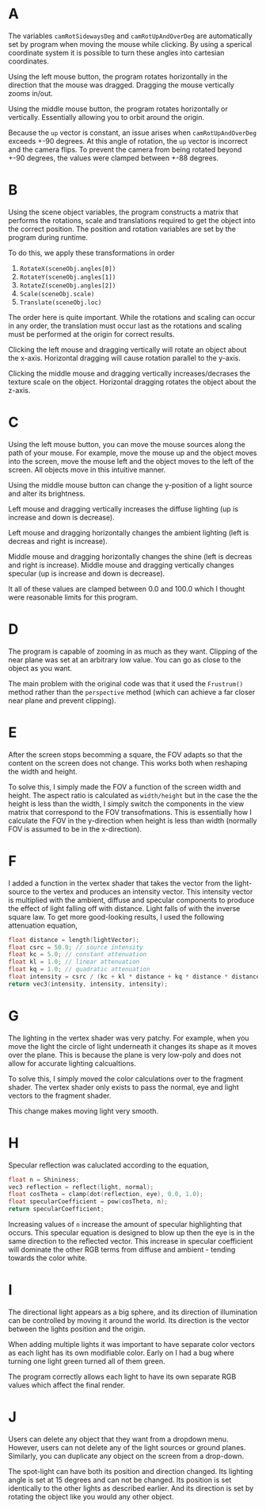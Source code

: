 # A

The variables `camRotSidewaysDeg` and `camRotUpAndOverDeg` are automatically
set by program when moving the mouse while clicking. By using
a sperical coordinate system it is possible to turn these angles into cartesian
coordinates.

Using the left mouse button, the program rotates horizontally in the direction
that the mouse was dragged. Dragging the mouse vertically zooms in/out.

Using the middle mouse button, the program rotates horizontally or vertically.
Essentially allowing you to orbit around the origin.

Because the `up` vector is constant, an issue arises when `camRotUpAndOverDeg`
exceeds +-90 degrees. At this angle of rotation, the `up` vector is incorrect and
the camera flips. To prevent the camera from being rotated beyond +-90 degrees,
the values were clamped between +-88 degrees.

# B

Using the scene object variables, the program constructs a matrix that performs
the rotations, scale and translations required to get the object into the
correct position. The position and rotation variables are set by the program
during runtime.

To do this, we apply these transformations in order

1. `RotateX(sceneObj.angles[0])`
2. `RotateY(sceneObj.angles[1])`
3. `RotateZ(sceneObj.angles[2])`
4. `Scale(sceneObj.scale)`
5. `Translate(sceneObj.loc)`

The order here is quite important. While the rotations and scaling can occur in
any order, the translation must occur last as the rotations and scaling must
be performed at the origin for correct results.

Clicking the left mouse and dragging vertically will rotate an object about the
x-axis. Horizontal dragging will cause rotation parallel to the y-axis.

Clicking the middle mouse and dragging vertically increases/decrases the texture
scale on the object. Horizontal dragging rotates the object about the z-axis.

# C
Using the left mouse button, you can move the mouse sources along the path of
your mouse. For example, move the mouse up and the object moves into the screen,
move the mouse left and the object moves to the left of the screen. All objects
move in this intuitive manner. 

Using the middle mouse button can change the y-position of a light source and
alter its brightness.

Left mouse and dragging vertically increases the diffuse lighting
(up is increase and down is decrease).

Left mouse and dragging horizontally changes the ambient lighting 
(left is decreas and right is increase).

Middle mouse and dragging horizontally changes the shine
(left is decreas and right is increase).
Middle mouse and dragging vertically changes specular
(up is increase and down is decrease).

It all of these values are clamped between 0.0 and 100.0 which I thought were
reasonable limits for this program.
# D
The program is capable of zooming in as much as they want. Clipping of the
near plane was set at an arbitrary low value. You can go as close to the object
as you want.

The main problem with the original code was that it used the `Frustrum()`
method rather than the `perspective` method (which can achieve a far closer
near plane and prevent clipping). 
# E
After the screen stops becomming a square, the FOV adapts so that the content on
the screen does not change. This works both when reshaping the width and height.

To solve this, I simply made the FOV a function of the screen width and height.
The aspect ratio is calculated as `width/height` but in the case the the height
is less than the width, I simply switch the components in the view matrix that
correspond to the FOV transofmations. This is essentially how I calculate the
FOV in the y-direction when height is less than width (normally FOV is assumed to
be in the x-direction).

# F
I added a function in the vertex shader that takes the vector from the 
light-source to the vertex and produces an intensity vector. This intensity
vector is multiplied with the ambient, diffuse and specular components to
produce the effect of light falling off with distance. Light falls of with the
inverse square law. To get more good-looking results, I used the following
attenuation equation,

```C++
float distance = length(lightVector);
float csrc = 50.0; // source intensity 
float kc = 5.0; // constant attenuation
float kl = 1.0; // linear attenuation
float kq = 1.0; // quadratic attenuation
float intensity = csrc / (kc + kl * distance + kq * distance * distance);
return vec3(intensity, intensity, intensity);
```
# G
The lighting in the vertex shader was very patchy. For example, when you move the light the circle of light underneath it changes its shape as it moves over the plane. This is because the plane is very low-poly and does not allow for accurate lighting calcualtions.

To solve this, I simply moved the color calculations over to the fragment
shader. The vertex shader only exists to pass the normal, eye and light
vectors to the fragment shader. 

This change makes moving light very smooth.
# H
Specular reflection was caluclated according to the equation,
```C++
float n = Shininess;
vec3 reflection = reflect(light, normal);
float cosTheta = clamp(dot(reflection, eye), 0.0, 1.0);
float specularCoefficient = pow(cosTheta, n);
return specularCoefficient;
```

Increasing values of `n` increase the amount of specular highlighting
that occurs. This specular equation is designed to blow up then the
eye is in the same direction to the reflected vector. This increase in
specular coefficient will dominate the other RGB terms from 
diffuse and ambient - tending towards the color white.
# I
The directional light appears as a big sphere, and its direction of
illumination can be controlled by moving it around the world. Its
direction is the vector between the lights position and the origin.

When adding multiple lights it was important to have separate color
vectors as each light has its own modifiable color. Early on I had
a bug where turning one light green turned all of them green.

The program correctly allows each light to have its own separate RGB
values which affect the final render.
# J
Users can delete any object that they want from a dropdown menu. However,
users can not delete any of the light sources or ground planes.
Similarly, you can duplicate any object on the screen from a drop-down.

The spot-light can have both its position and direction changed.
Its lighting angle is set at 15 degrees and can not be changed.
Its position is set identically to the other lights as described earlier.
And its direction is set by rotating the object like you would any other
object.